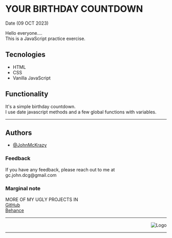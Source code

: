 <h1>YOUR BIRTHDAY COUNTDOWN</h1>
Date (09 OCT 2023)
<br>

Hello everyone....
<br>
This is a JavaScript practice exercise.
<br>

<h2>Tecnologies</h2>

-   HTML
-   CSS
-   Vanilla JavaScript

<h2>Functionality</h2>

It's a simple birthday countdown.<br>
I use date javascript methods and a few global functions with variables.
<br>

<hr>

## Authors

-   [@JohnMcKrazy](https://github.com/JohnMcKrazy/)

### Feedback

<p>If you have any feedback, please reach out to me at gc.john.dcg@gmail.com</p>

### Marginal note

<p>MORE OF MY UGLY PROJECTS IN<br>
<a href="https://github.com/JohnMcKrazy">GitHub<a><br>
 <a href="https://www.behance.net/jg_john_design">Behance<a></p>
<hr>
<div align="right">

![Logo](https://i.ibb.co/Wv7LV2Q/JOHN-K-LOGO-NEGATIVO.png)

  </div>
  <hr>
